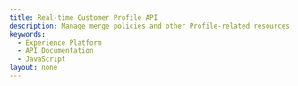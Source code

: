 ```yaml
---
title: Real-time Customer Profile API
description: Manage merge policies and other Profile-related resources.
keywords: 
  - Experience Platform
  - API Documentation
  - JavaScript
layout: none
--- 
```

<RedoclyAPIBlock src="experience-platform-apis/static/swagger-specs/profile.yaml"/>